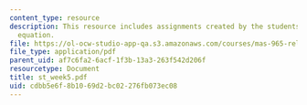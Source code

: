 ```yaml
---
content_type: resource
description: This resource includes assignments created by the students on the media
  equation.
file: https://ol-ocw-studio-app-qa.s3.amazonaws.com/courses/mas-965-relational-machines-spring-2005/cdbb5e6f8b1069d2bc02276fb073ec08_st_week5.pdf
file_type: application/pdf
parent_uid: af7c6fa2-6acf-1f3b-13a3-263f542d206f
resourcetype: Document
title: st_week5.pdf
uid: cdbb5e6f-8b10-69d2-bc02-276fb073ec08
---
```


